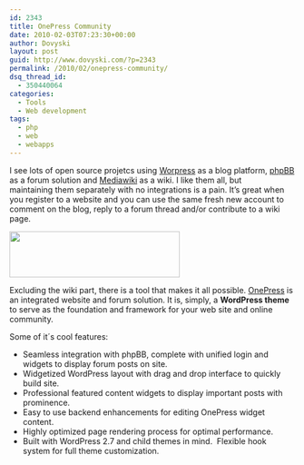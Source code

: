 ```yaml
---
id: 2343
title: OnePress Community
date: 2010-02-03T07:23:30+00:00
author: Dovyski
layout: post
guid: http://www.dovyski.com/?p=2343
permalink: /2010/02/onepress-community/
dsq_thread_id:
  - 350440064
categories:
  - Tools
  - Web development
tags:
  - php
  - web
  - webapps
---
```

I see lots of open source projetcs using <a href="http://wordpress.org" target="_blank">Worpress</a> as a blog platform, <a href="http://phpbb.com" target="_blank">phpBB</a> as a forum solution and <a href="http://www.mediawiki.org" target="_blank">Mediawiki</a> as a wiki. I like them all, but maintaining them separately with no integrations is a pain. It&#8217;s great when you register to a website and you can use the same fresh new account to comment on the blog, reply to a forum thread and/or contribute to a wiki page.

<p style="text-align: left;">
  <a href="http://www.dovyski.com/wp-content/uploads/2010/01/OnePressCommunityLogo.png"><img class="size-medium wp-image-2344 aligncenter" src="http://www.dovyski.com/wp-content/uploads/2010/01/OnePressCommunityLogo-300x81.png" alt="" width="300" height="81" /></a>
</p>

<p style="text-align: left;">
  Excluding the wiki part, there is a tool that makes it all possible. <a title="OnePress" href="http://onepresscommunity.com/" target="_blank">OnePress</a> <em></em>is an integrated website and forum solution. It is, simply, a <strong>WordPress theme</strong> to serve as the foundation and framework for your web site and online  community.
</p>

Some of it´s cool features:

  * Seamless integration with phpBB, complete with unified login and widgets to display forum posts on site.
  * Widgetized WordPress layout with drag and drop interface to quickly build site.
  * Professional featured content widgets to display important posts with prominence.
  * Easy to use backend enhancements for editing OnePress widget content.
  * Highly optimized page rendering process for optimal performance.
  * Built with WordPress 2.7 and child themes in mind.  Flexible hook system for full theme customization.
